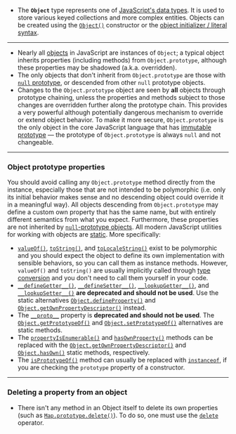 - The **`Object`** type represents one of [JavaScript's data types](https://developer.mozilla.org/en-US/docs/Web/JavaScript/Data_structures). It is used to store various keyed collections and more complex entities. Objects can be created using the [`Object()`](https://developer.mozilla.org/en-US/docs/Web/JavaScript/Reference/Global_Objects/Object/Object) constructor or the [object initializer / literal syntax](https://developer.mozilla.org/en-US/docs/Web/JavaScript/Reference/Operators/Object_initializer).

---

- Nearly all [objects](https://developer.mozilla.org/en-US/docs/Web/JavaScript/Data_structures#objects) in JavaScript are instances of `Object`; a typical object inherits properties (including methods) from `Object.prototype`, although these properties may be shadowed (a.k.a. overridden). 
- The only objects that don't inherit from `Object.prototype` are those with [`null` prototype](https://developer.mozilla.org/en-US/docs/Web/JavaScript/Reference/Global_Objects/Object#null-prototype_objects), or descended from other `null` prototype objects.
- Changes to the `Object.prototype` object are seen by **all** objects through prototype chaining, unless the properties and methods subject to those changes are overridden further along the prototype chain. This provides a very powerful although potentially dangerous mechanism to override or extend object behavior. To make it more secure, `Object.prototype` is the only object in the core JavaScript language that has [immutable prototype](https://developer.mozilla.org/en-US/docs/Web/JavaScript/Reference/Global_Objects/Object/setPrototypeOf#description) — the prototype of `Object.prototype` is always `null` and not changeable.

---

### Object prototype properties

You should avoid calling any `Object.prototype` method directly from the instance, especially those that are not intended to be polymorphic (i.e. only its initial behavior makes sense and no descending object could override it in a meaningful way). All objects descending from `Object.prototype` may define a custom own property that has the same name, but with entirely different semantics from what you expect. Furthermore, these properties are not inherited by [`null`-prototype objects](https://developer.mozilla.org/en-US/docs/Web/JavaScript/Reference/Global_Objects/Object#null-prototype_objects). All modern JavaScript utilities for working with objects are [static](https://developer.mozilla.org/en-US/docs/Web/JavaScript/Reference/Global_Objects/Object#static_methods). More specifically:

- [`valueOf()`](https://developer.mozilla.org/en-US/docs/Web/JavaScript/Reference/Global_Objects/Object/valueOf), [`toString()`](https://developer.mozilla.org/en-US/docs/Web/JavaScript/Reference/Global_Objects/Object/toString), and [`toLocaleString()`](https://developer.mozilla.org/en-US/docs/Web/JavaScript/Reference/Global_Objects/Object/toLocaleString) exist to be polymorphic and you should expect the object to define its own implementation with sensible behaviors, so you can call them as instance methods. However, `valueOf()` and `toString()` are usually implicitly called through [type conversion](https://developer.mozilla.org/en-US/docs/Web/JavaScript/Data_structures#type_coercion) and you don't need to call them yourself in your code.
- [`__defineGetter__()`](https://developer.mozilla.org/en-US/docs/Web/JavaScript/Reference/Global_Objects/Object/__defineGetter__), [`__defineSetter__()`](https://developer.mozilla.org/en-US/docs/Web/JavaScript/Reference/Global_Objects/Object/__defineSetter__), [`__lookupGetter__()`](https://developer.mozilla.org/en-US/docs/Web/JavaScript/Reference/Global_Objects/Object/__lookupGetter__), and [`__lookupSetter__()`](https://developer.mozilla.org/en-US/docs/Web/JavaScript/Reference/Global_Objects/Object/__lookupSetter__) **are deprecated and should not be used**. Use the static alternatives [`Object.defineProperty()`](https://developer.mozilla.org/en-US/docs/Web/JavaScript/Reference/Global_Objects/Object/defineProperty) and [`Object.getOwnPropertyDescriptor()`](https://developer.mozilla.org/en-US/docs/Web/JavaScript/Reference/Global_Objects/Object/getOwnPropertyDescriptor) instead.
- The [`__proto__`](https://developer.mozilla.org/en-US/docs/Web/JavaScript/Reference/Global_Objects/Object/proto) property is **deprecated and should not be used**. The [`Object.getPrototypeOf()`](https://developer.mozilla.org/en-US/docs/Web/JavaScript/Reference/Global_Objects/Object/getPrototypeOf) and [`Object.setPrototypeOf()`](https://developer.mozilla.org/en-US/docs/Web/JavaScript/Reference/Global_Objects/Object/setPrototypeOf) alternatives are static methods.
- The [`propertyIsEnumerable()`](https://developer.mozilla.org/en-US/docs/Web/JavaScript/Reference/Global_Objects/Object/propertyIsEnumerable) and [`hasOwnProperty()`](https://developer.mozilla.org/en-US/docs/Web/JavaScript/Reference/Global_Objects/Object/hasOwnProperty) methods can be replaced with the [`Object.getOwnPropertyDescriptor()`](https://developer.mozilla.org/en-US/docs/Web/JavaScript/Reference/Global_Objects/Object/getOwnPropertyDescriptor) and [`Object.hasOwn()`](https://developer.mozilla.org/en-US/docs/Web/JavaScript/Reference/Global_Objects/Object/hasOwn) static methods, respectively.
- The [`isPrototypeOf()`](https://developer.mozilla.org/en-US/docs/Web/JavaScript/Reference/Global_Objects/Object/isPrototypeOf) method can usually be replaced with [`instanceof`](https://developer.mozilla.org/en-US/docs/Web/JavaScript/Reference/Operators/instanceof), if you are checking the `prototype` property of a constructor.

---
### Deleting a property from an object

- There isn't any method in an Object itself to delete its own properties (such as [`Map.prototype.delete()`](https://developer.mozilla.org/en-US/docs/Web/JavaScript/Reference/Global_Objects/Map/delete)). To do so, one must use the [`delete`](https://developer.mozilla.org/en-US/docs/Web/JavaScript/Reference/Operators/delete) operator.